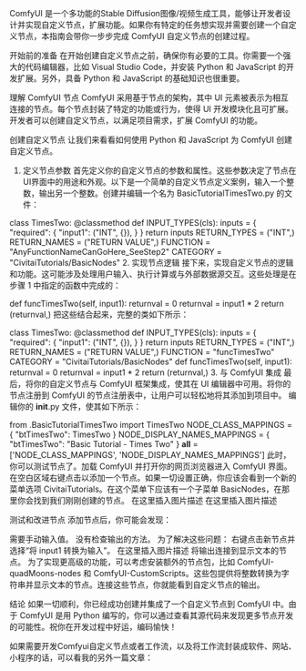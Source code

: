 ComfyUI 是一个多功能的Stable Diffusion图像/视频生成工具，能够让开发者设计并实现自定义节点，扩展功能。如果你有特定的任务想实现并需要创建一个自定义节点，本指南会带你一步步完成 ComfyUI 自定义节点的创建过程。

开始前的准备
在开始创建自定义节点之前，确保你有必要的工具。你需要一个强大的代码编辑器，比如 Visual Studio Code，并安装 Python 和 JavaScript 的开发扩展。另外，具备 Python 和 JavaScript 的基础知识也很重要。

理解 ComfyUI 节点
ComfyUI 采用基于节点的架构，其中 UI 元素被表示为相互连接的节点。每个节点封装了特定的功能或行为，使得 UI 开发模块化且可扩展。开发者可以创建自定义节点，以满足项目需求，扩展 ComfyUI 的功能。

创建自定义节点
让我们来看看如何使用 Python 和 JavaScript 为 ComfyUI 创建自定义节点。

1. 定义节点参数
首先定义你的自定义节点的参数和属性。这些参数决定了节点在UI界面中的用途和外观。以下是一个简单的自定义节点定义案例，输入一个整数，输出另一个整数。创建并编辑一个名为 BasicTutorialTimesTwo.py 的文件：

class TimesTwo:
    @classmethod
    def INPUT_TYPES(cls):
        inputs = {
            "required": {
                "input1": ("INT", {}),
            }
        }
        return inputs
    RETURN_TYPES = ("INT",)
    RETURN_NAMES = ("RETURN VALUE",)
    FUNCTION = "AnyFunctionNameCanGoHere_SeeStep2"
    CATEGORY = "CivitaiTutorials/BasicNodes"
2. 实现节点逻辑
接下来，实现自定义节点的逻辑和功能。这可能涉及处理用户输入、执行计算或与外部数据源交互。这些处理是在步骤 1 中指定的函数中完成的：

def funcTimesTwo(self, input1):
    returnval = 0
    returnval = input1 * 2
    return (returnval,)
把这些结合起来，完整的类如下所示：

class TimesTwo:
    @classmethod
    def INPUT_TYPES(cls):
        inputs = {
            "required": {
                "input1": ("INT", {}),
            }
        }
        return inputs
    RETURN_TYPES = ("INT",)
    RETURN_NAMES = ("RETURN VALUE",)
    FUNCTION = "funcTimesTwo"
    CATEGORY = "CivitaiTutorials/BasicNodes"
    def funcTimesTwo(self, input1):
        returnval = 0
        returnval = input1 * 2
        return (returnval,)
3. 与 ComfyUI 集成
最后，将你的自定义节点与 ComfyUI 框架集成，使其在 UI 编辑器中可用。将你的节点注册到 ComfyUI 的节点注册表中，让用户可以轻松地将其添加到项目中。
编辑你的 __init__.py 文件，使其如下所示：

from .BasicTutorialTimesTwo import TimesTwo
NODE_CLASS_MAPPINGS = {
    "btTimesTwo": TimesTwo
}
NODE_DISPLAY_NAMES_MAPPINGS = {
    "btTimesTwo": "Basic Tutorial - Times Two"
}
__all__ = ['NODE_CLASS_MAPPINGS', 'NODE_DISPLAY_NAMES_MAPPINGS']
此时，你可以测试节点了。加载 ComfyUI 并打开你的网页浏览器进入 ComfyUI 界面。在空白区域右键点击以添加一个节点。如果一切设置正确，你应该会看到一个新的菜单选项 CivitaiTutorials。在这个菜单下应该有一个子菜单 BasicNodes，在那里你会找到我们刚刚创建的节点。
在这里插入图片描述
在这里插入图片描述

测试和改进节点
添加节点后，你可能会发现：

需要手动输入值。
没有检查输出的方法。
为了解决这些问题：
右键点击新节点并选择“将 input1 转换为输入”。
在这里插入图片描述
将输出连接到显示文本的节点。
为了实现更高级的功能，可以考虑安装额外的节点包，比如 ComfyUI-quadMoons-nodes 和 ComfyUI-CustomScripts。这些包提供将整数转换为字符串并显示文本的节点。连接这些节点，你就能看到自定义节点的输出。

结论
如果一切顺利，你已经成功创建并集成了一个自定义节点到 ComfyUI 中。由于 ComfyUI 是用 Python 编写的，你可以通过查看其源代码来发现更多节点开发的可能性。祝你在开发过程中好运，编码愉快！

如果需要开发Comfyui自定义节点或者工作流，以及将工作流封装成软件、网站、小程序的话，可以看我的另外一篇文章：